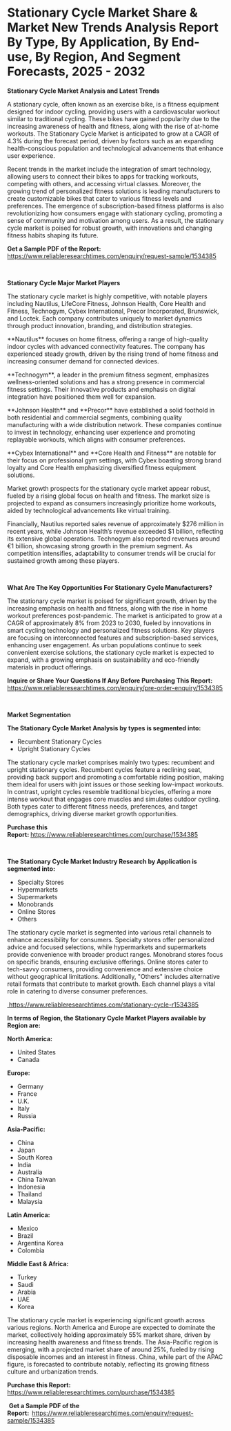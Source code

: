 <p><h1>Stationary Cycle Market Share & Market New Trends Analysis Report By Type, By Application, By End-use, By Region, And Segment Forecasts, 2025 - 2032</h1></p><p><strong>Stationary Cycle Market Analysis and Latest Trends</strong></p>
<p><p>A stationary cycle, often known as an exercise bike, is a fitness equipment designed for indoor cycling, providing users with a cardiovascular workout similar to traditional cycling. These bikes have gained popularity due to the increasing awareness of health and fitness, along with the rise of at-home workouts. The Stationary Cycle Market is anticipated to grow at a CAGR of 4.3% during the forecast period, driven by factors such as an expanding health-conscious population and technological advancements that enhance user experience.</p><p>Recent trends in the market include the integration of smart technology, allowing users to connect their bikes to apps for tracking workouts, competing with others, and accessing virtual classes. Moreover, the growing trend of personalized fitness solutions is leading manufacturers to create customizable bikes that cater to various fitness levels and preferences. The emergence of subscription-based fitness platforms is also revolutionizing how consumers engage with stationary cycling, promoting a sense of community and motivation among users. As a result, the stationary cycle market is poised for robust growth, with innovations and changing fitness habits shaping its future.</p></p>
<p><strong>Get a Sample PDF of the Report:&nbsp;</strong> <a href="https://www.reliableresearchtimes.com/enquiry/request-sample/1534385?utm_campaign=3543&utm_medium=2&utm_source=Github&utm_content=ia&utm_term=13042025&utm_id=stationary-cycle">https://www.reliableresearchtimes.com/enquiry/request-sample/1534385</a></p>
<p>&nbsp;</p>
<p><strong>Stationary Cycle Major Market Players</strong></p>
<p><p>The stationary cycle market is highly competitive, with notable players including Nautilus, LifeCore Fitness, Johnson Health, Core Health and Fitness, Technogym, Cybex International, Precor Incorporated, Brunswick, and Loctek. Each company contributes uniquely to market dynamics through product innovation, branding, and distribution strategies.</p><p>**Nautilus** focuses on home fitness, offering a range of high-quality indoor cycles with advanced connectivity features. The company has experienced steady growth, driven by the rising trend of home fitness and increasing consumer demand for connected devices. </p><p>**Technogym**, a leader in the premium fitness segment, emphasizes wellness-oriented solutions and has a strong presence in commercial fitness settings. Their innovative products and emphasis on digital integration have positioned them well for expansion. </p><p>**Johnson Health** and **Precor** have established a solid foothold in both residential and commercial segments, combining quality manufacturing with a wide distribution network. These companies continue to invest in technology, enhancing user experience and promoting replayable workouts, which aligns with consumer preferences.</p><p>**Cybex International** and **Core Health and Fitness** are notable for their focus on professional gym settings, with Cybex boasting strong brand loyalty and Core Health emphasizing diversified fitness equipment solutions.</p><p>Market growth prospects for the stationary cycle market appear robust, fueled by a rising global focus on health and fitness. The market size is projected to expand as consumers increasingly prioritize home workouts, aided by technological advancements like virtual training.</p><p>Financially, Nautilus reported sales revenue of approximately $276 million in recent years, while Johnson Health’s revenue exceeded $1 billion, reflecting its extensive global operations. Technogym also reported revenues around €1 billion, showcasing strong growth in the premium segment. As competition intensifies, adaptability to consumer trends will be crucial for sustained growth among these players.</p></p>
<p>&nbsp;</p>
<p><strong>What Are The Key Opportunities For Stationary Cycle Manufacturers?</strong></p>
<p><p>The stationary cycle market is poised for significant growth, driven by the increasing emphasis on health and fitness, along with the rise in home workout preferences post-pandemic. The market is anticipated to grow at a CAGR of approximately 8% from 2023 to 2030, fueled by innovations in smart cycling technology and personalized fitness solutions. Key players are focusing on interconnected features and subscription-based services, enhancing user engagement. As urban populations continue to seek convenient exercise solutions, the stationary cycle market is expected to expand, with a growing emphasis on sustainability and eco-friendly materials in product offerings.</p></p>
<p><strong>Inquire or Share Your Questions If Any Before Purchasing This Report:</strong> <a href="https://www.reliableresearchtimes.com/enquiry/pre-order-enquiry/1534385?utm_campaign=3543&utm_medium=2&utm_source=Github&utm_content=ia&utm_term=13042025&utm_id=stationary-cycle">https://www.reliableresearchtimes.com/enquiry/pre-order-enquiry/1534385</a></p>
<p>&nbsp;</p>
<p><strong>Market Segmentation</strong></p>
<p><strong>The Stationary Cycle Market Analysis by types is segmented into:</strong></p>
<p><ul><li>Recumbent Stationary Cycles</li><li>Upright Stationary Cycles</li></ul></p>
<p><p>The stationary cycle market comprises mainly two types: recumbent and upright stationary cycles. Recumbent cycles feature a reclining seat, providing back support and promoting a comfortable riding position, making them ideal for users with joint issues or those seeking low-impact workouts. In contrast, upright cycles resemble traditional bicycles, offering a more intense workout that engages core muscles and simulates outdoor cycling. Both types cater to different fitness needs, preferences, and target demographics, driving diverse market growth opportunities.</p></p>
<p><strong>Purchase this Report:&nbsp;</strong><a href="https://www.reliableresearchtimes.com/purchase/1534385?utm_campaign=3543&utm_medium=2&utm_source=Github&utm_content=ia&utm_term=13042025&utm_id=stationary-cycle">https://www.reliableresearchtimes.com/purchase/1534385</a></p>
<p>&nbsp;</p>
<p><strong>The Stationary Cycle Market Industry Research by Application is segmented into:</strong></p>
<p><ul><li>Specialty Stores</li><li>Hypermarkets</li><li>Supermarkets</li><li>Monobrands</li><li>Online Stores</li><li>Others</li></ul></p>
<p><p>The stationary cycle market is segmented into various retail channels to enhance accessibility for consumers. Specialty stores offer personalized advice and focused selections, while hypermarkets and supermarkets provide convenience with broader product ranges. Monobrand stores focus on specific brands, ensuring exclusive offerings. Online stores cater to tech-savvy consumers, providing convenience and extensive choice without geographical limitations. Additionally, "Others" includes alternative retail formats that contribute to market growth. Each channel plays a vital role in catering to diverse consumer preferences.</p></p>
<p><a href="https://www.reliableresearchtimes.com/stationary-cycle-r1534385?utm_campaign=3543&utm_medium=2&utm_source=Github&utm_content=ia&utm_term=13042025&utm_id=stationary-cycle">&nbsp;https://www.reliableresearchtimes.com/stationary-cycle-r1534385</a></p>
<p><strong>In terms of Region, the Stationary Cycle Market Players available by Region are:</strong></p>
<p>
    <p> <strong> North America: </strong>
        <ul>
            <li>United States</li>
            <li>Canada</li>
        </ul>
        </p> 
    <p> <strong> Europe: </strong>
        <ul>
            <li>Germany</li>
            <li>France</li>
            <li>U.K.</li>
            <li>Italy</li>
            <li>Russia</li>
        </ul>
        </p> 
    <p> <strong> Asia-Pacific: </strong>
        <ul>
            <li>China</li>
            <li>Japan</li>
            <li>South Korea</li>
            <li>India</li>
            <li>Australia</li>
            <li>China Taiwan</li>
            <li>Indonesia</li>
            <li>Thailand</li>
            <li>Malaysia</li>
        </ul>
        </p> 
    <p> <strong> Latin America: </strong>
        <ul>
            <li>Mexico</li>
            <li>Brazil</li>
            <li>Argentina Korea</li>
            <li>Colombia</li>
        </ul>
        </p> 
    <p> <strong> Middle East & Africa: </strong>
        <ul>
            <li>Turkey</li>
            <li>Saudi</li>
            <li>Arabia</li>
            <li>UAE</li>
            <li>Korea</li>
        </ul>
    </p>
    </p>
<p><p>The stationary cycle market is experiencing significant growth across various regions. North America and Europe are expected to dominate the market, collectively holding approximately 55% market share, driven by increasing health awareness and fitness trends. The Asia-Pacific region is emerging, with a projected market share of around 25%, fueled by rising disposable incomes and an interest in fitness. China, while part of the APAC figure, is forecasted to contribute notably, reflecting its growing fitness culture and urbanization trends.</p></p>
<p><strong>Purchase this Report: </strong><a href="https://www.reliableresearchtimes.com/purchase/1534385?utm_campaign=3543&utm_medium=2&utm_source=Github&utm_content=ia&utm_term=13042025&utm_id=stationary-cycle">https://www.reliableresearchtimes.com/purchase/1534385</a></p>
<p>&nbsp;<strong>Get a Sample PDF of the Report:&nbsp;&nbsp;</strong><a href="https://www.reliableresearchtimes.com/enquiry/request-sample/1534385?utm_campaign=3543&utm_medium=2&utm_source=Github&utm_content=ia&utm_term=13042025&utm_id=stationary-cycle">https://www.reliableresearchtimes.com/enquiry/request-sample/1534385</a></p>
<p><strong></strong></p>
<p><p></p><p></p><p></p></p>